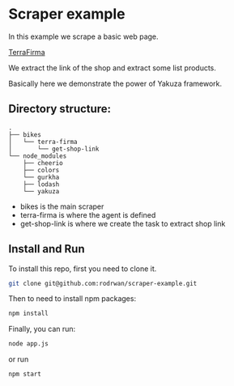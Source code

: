 # Scraper example

In this example we scrape a basic web page.

[TerraFirma](http://www.terrafirma.cl/)

We extract the link of the shop and extract some list products.

Basically here we demonstrate the power of Yakuza framework.

## Directory structure:

```
.
├── bikes
│   └── terra-firma
│       └── get-shop-link
└── node_modules
    ├── cheerio
    ├── colors
    └── gurkha
    ├── lodash
    └── yakuza
```

- bikes is the main scraper
- terra-firma is where the agent is defined
- get-shop-link is where we create the task to extract shop link

## Install and Run

To install this repo, first you need to clone it.
```sh
git clone git@github.com:rodrwan/scraper-example.git
```

Then to need to install npm packages:
```sh
npm install
```

Finally, you can run:
```sh
node app.js
```
or run
```sh
npm start
```
